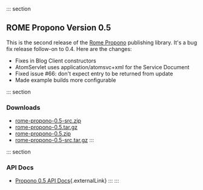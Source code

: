::: section
## ROME Propono Version 0.5

This is the second release of the [Rome Propono](./index.html)
publishing library. It\'s a bug fix release follow-on to 0.4. Here are
the changes:

-   Fixes in Blog Client constructors
-   AtomServlet uses application/atomsvc+xml for the Service Document
-   Fixed issue #66: don\'t expect entry to be returned from update
-   Made example builds more configurable

::: section
### Downloads

-   [rome-propono-0.5-src.zip](./rome-propono-0.5-src.zip)
-   [rome-propono-0.5.tar.gz](./rome-propono-0.5.tar.gz)
-   [rome-propono-0.5.zip](./rome-propono-0.5.zip)
-   [rome-propono-0.5-src.tar.gz](./rome-propono-0.5-src.tar.gz)
:::

::: section
### API Docs

-   [Propono 0.5 API
    Docs](https://rome.dev.java.net/apidocs/subprojects/propono/0.5/overview-summary.html){.externalLink}
:::
:::
